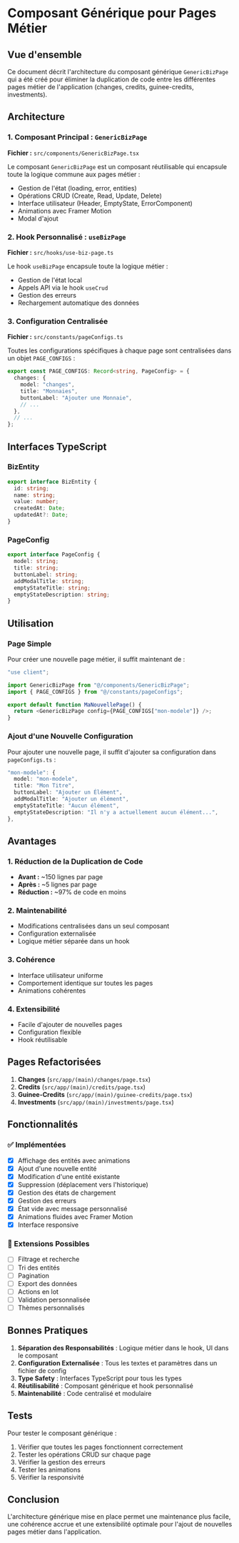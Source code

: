 # Composant Générique pour Pages Métier

## Vue d'ensemble

Ce document décrit l'architecture du composant générique `GenericBizPage` qui a été créé pour éliminer la duplication de code entre les différentes pages métier de l'application (changes, credits, guinee-credits, investments).

## Architecture

### 1. Composant Principal : `GenericBizPage`

**Fichier :** `src/components/GenericBizPage.tsx`

Le composant `GenericBizPage` est un composant réutilisable qui encapsule toute la logique commune aux pages métier :

- Gestion de l'état (loading, error, entities)
- Opérations CRUD (Create, Read, Update, Delete)
- Interface utilisateur (Header, EmptyState, ErrorComponent)
- Animations avec Framer Motion
- Modal d'ajout

### 2. Hook Personnalisé : `useBizPage`

**Fichier :** `src/hooks/use-biz-page.ts`

Le hook `useBizPage` encapsule toute la logique métier :

- Gestion de l'état local
- Appels API via le hook `useCrud`
- Gestion des erreurs
- Rechargement automatique des données

### 3. Configuration Centralisée

**Fichier :** `src/constants/pageConfigs.ts`

Toutes les configurations spécifiques à chaque page sont centralisées dans un objet `PAGE_CONFIGS` :

```typescript
export const PAGE_CONFIGS: Record<string, PageConfig> = {
  changes: {
    model: "changes",
    title: "Monnaies",
    buttonLabel: "Ajouter une Monnaie",
    // ...
  },
  // ...
};
```

## Interfaces TypeScript

### BizEntity

```typescript
export interface BizEntity {
  id: string;
  name: string;
  value: number;
  createdAt: Date;
  updatedAt?: Date;
}
```

### PageConfig

```typescript
export interface PageConfig {
  model: string;
  title: string;
  buttonLabel: string;
  addModalTitle: string;
  emptyStateTitle: string;
  emptyStateDescription: string;
}
```

## Utilisation

### Page Simple

Pour créer une nouvelle page métier, il suffit maintenant de :

```typescript
"use client";

import GenericBizPage from "@/components/GenericBizPage";
import { PAGE_CONFIGS } from "@/constants/pageConfigs";

export default function MaNouvellePage() {
  return <GenericBizPage config={PAGE_CONFIGS["mon-modele"]} />;
}
```

### Ajout d'une Nouvelle Configuration

Pour ajouter une nouvelle page, il suffit d'ajouter sa configuration dans `pageConfigs.ts` :

```typescript
"mon-modele": {
  model: "mon-modele",
  title: "Mon Titre",
  buttonLabel: "Ajouter un Élément",
  addModalTitle: "Ajouter un élément",
  emptyStateTitle: "Aucun élément",
  emptyStateDescription: "Il n'y a actuellement aucun élément...",
},
```

## Avantages

### 1. Réduction de la Duplication de Code

- **Avant :** ~150 lignes par page
- **Après :** ~5 lignes par page
- **Réduction :** ~97% de code en moins

### 2. Maintenabilité

- Modifications centralisées dans un seul composant
- Configuration externalisée
- Logique métier séparée dans un hook

### 3. Cohérence

- Interface utilisateur uniforme
- Comportement identique sur toutes les pages
- Animations cohérentes

### 4. Extensibilité

- Facile d'ajouter de nouvelles pages
- Configuration flexible
- Hook réutilisable

## Pages Refactorisées

1. **Changes** (`src/app/(main)/changes/page.tsx`)
2. **Credits** (`src/app/(main)/credits/page.tsx`)
3. **Guinee-Credits** (`src/app/(main)/guinee-credits/page.tsx`)
4. **Investments** (`src/app/(main)/investments/page.tsx`)

## Fonctionnalités

### ✅ Implémentées

- [x] Affichage des entités avec animations
- [x] Ajout d'une nouvelle entité
- [x] Modification d'une entité existante
- [x] Suppression (déplacement vers l'historique)
- [x] Gestion des états de chargement
- [x] Gestion des erreurs
- [x] État vide avec message personnalisé
- [x] Animations fluides avec Framer Motion
- [x] Interface responsive

### 🔄 Extensions Possibles

- [ ] Filtrage et recherche
- [ ] Tri des entités
- [ ] Pagination
- [ ] Export des données
- [ ] Actions en lot
- [ ] Validation personnalisée
- [ ] Thèmes personnalisés

## Bonnes Pratiques

1. **Séparation des Responsabilités** : Logique métier dans le hook, UI dans le composant
2. **Configuration Externalisée** : Tous les textes et paramètres dans un fichier de config
3. **Type Safety** : Interfaces TypeScript pour tous les types
4. **Réutilisabilité** : Composant générique et hook personnalisé
5. **Maintenabilité** : Code centralisé et modulaire

## Tests

Pour tester le composant générique :

1. Vérifier que toutes les pages fonctionnent correctement
2. Tester les opérations CRUD sur chaque page
3. Vérifier la gestion des erreurs
4. Tester les animations
5. Vérifier la responsivité

## Conclusion

L'architecture générique mise en place permet une maintenance plus facile, une cohérence accrue et une extensibilité optimale pour l'ajout de nouvelles pages métier dans l'application.
